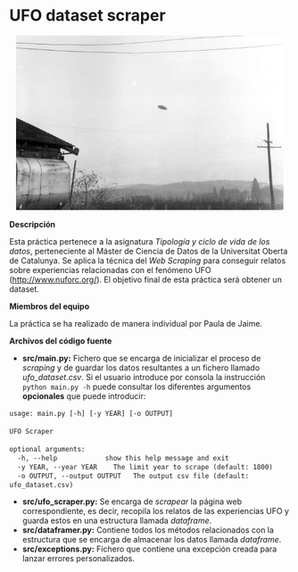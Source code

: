 # UFO dataset scraper

<div align="center"><img src="img/ufo.jpg" width="480" /></div>

**Descripción**

Esta práctica pertenece a la asignatura _Tipología y ciclo de vida de los datos_, perteneciente al Máster de Ciencia de Datos de la Universitat Oberta de Catalunya. Se aplica la técnica del _Web Scraping_ para conseguir relatos sobre experiencias relacionadas con el fenómeno UFO (http://www.nuforc.org/). El objetivo final de esta práctica será obtener un dataset.

**Miembros del equipo**

La práctica se ha realizado de manera individual por Paula de Jaime.

**Archivos del código fuente**
* **src/main.py:** Fichero que se encarga de inicializar el proceso de _scraping_ y de guardar los datos resultantes a un fichero llamado _ufo_dataset.csv_. Si el usuario introduce por consola la instrucción `python main.py -h` puede consultar los diferentes argumentos **opcionales** que puede introducir:
```
usage: main.py [-h] [-y YEAR] [-o OUTPUT]

UFO Scraper

optional arguments:
  -h, --help            show this help message and exit
  -y YEAR, --year YEAR    The limit year to scrape (default: 1800)
  -o OUTPUT, --output OUTPUT   The output csv file (default: ufo_dataset.csv)
```
* **src/ufo_scraper.py:** Se encarga de _scrapear_ la página web correspondiente, es decir, recopila los relatos de las experiencias UFO y guarda estos en una estructura llamada _dataframe_.
* **src/dataframer.py:** Contiene todos los métodos relacionados con la estructura que se encarga de almacenar los datos llamada _dataframe_.
* **src/exceptions.py:** Fichero que contiene una excepción creada para lanzar errores personalizados.
